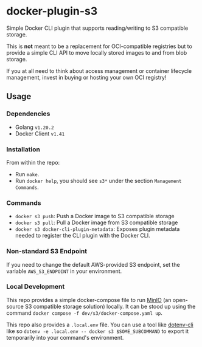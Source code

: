 # docker-plugin-s3

Simple Docker CLI plugin that supports reading/writing to S3 compatible storage.

This is **not** meant to be a replacement for OCI-compatible registries but to provide a simple CLI API to move locally stored images to and from blob storage.

If you at all need to think about access management or container lifecycle management, invest in buying or hosting your own OCI registry!

## Usage

### Dependencies

- Golang `v1.20.2`
- Docker Client `v1.41`

### Installation

From within the repo:

- Run `make`.
- Run `docker help`, you should see `s3*` under the section `Management Commands`.

### Commands

- `docker s3 push`: Push a Docker image to S3 compatible storage
- `docker s3 pull`: Pull a Docker image from S3 compatible storage
- `docker s3 docker-cli-plugin-metadata`: Exposes plugin metadata needed to register the CLI plugin with the Docker CLI.

### Non-standard S3 Endpoint

If you need to change the default AWS-provided S3 endpoint, set the variable `AWS_S3_ENDPOINT` in your environment.

### Local Development

This repo provides a simple docker-compose file to run [MinIO](https://github.com/minio/minio) (an open-source S3 compatible storage solution) locally.
It can be stood up using the command `docker compose -f dev/s3/docker-compose.yaml up`.

This repo also provides a `.local.env` file. You can use a tool like [dotenv-cli](https://www.npmjs.com/package/dotenv-cli) like so `dotenv -e .local.env -- docker s3 $SOME_SUBCOMMAND` to export it temporarily into your command's environment.
